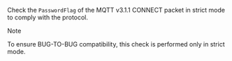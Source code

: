 Check the `PasswordFlag` of the MQTT v3.1.1 CONNECT packet in strict mode to comply with the protocol.

> [!NOTE]
> To ensure BUG-TO-BUG compatibility, this check is performed only in strict mode.
